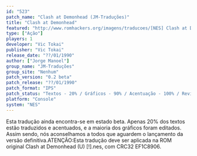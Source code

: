 ```yaml
---
id: "523"
patch_name: "Clash at Demonhead (JM-Traduções)"
title: "Clash at Demonhead"
featured: "http://www.romhackers.org/imagens/traducoes/[NES] Clash at Demonhead - JM-Traduções - 1.png"
type: ["Ação"]
players: 1
developer: "Vic Tokai"
publisher: "Vic Tokai"
release_date: "??/01/1990"
author: ["Jorge Manoel"]
group_name: "JM-Traduções"
group_site: "Nenhum"
patch_version: "0.2 beta"
patch_release: "??/01/1990"
patch_format: "IPS"
patch_status: "Textos - 20% / Gráficos - 90% / Acentuação - 100% / Revisão - 20%"
platform: "Console"
system: "NES"
---
```


Esta tradução ainda encontra-se em estado beta. Apenas 20% dos textos estão traduzidos e acentuados, e a maioria dos gráficos foram editados. Assim sendo, nós aconselhamos a todos que aguardem o lançamento da versão definitiva.ATENÇÃO:Esta tradução deve ser aplicada na ROM original Clash at Demonhead (U) [!].nes, com CRC32 EF1C8906.